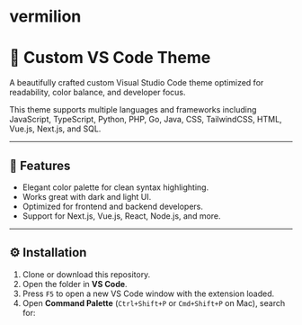 # vermilion

# 🎨 Custom VS Code Theme

A beautifully crafted custom Visual Studio Code theme optimized for readability, color balance, and developer focus.

This theme supports multiple languages and frameworks including JavaScript, TypeScript, Python, PHP, Go, Java, CSS, TailwindCSS, HTML, Vue.js, Next.js, and SQL.

---

## 🚀 Features

- Elegant color palette for clean syntax highlighting.
- Works great with dark and light UI.
- Optimized for frontend and backend developers.
- Support for Next.js, Vue.js, React, Node.js, and more.

---

## ⚙️ Installation

1. Clone or download this repository.
2. Open the folder in **VS Code**.
3. Press `F5` to open a new VS Code window with the extension loaded.
4. Open **Command Palette** (`Ctrl+Shift+P` or `Cmd+Shift+P` on Mac), search for:

